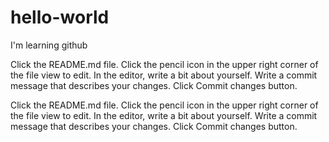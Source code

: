 # hello-world
I'm learning github

Click the README.md file.
Click the  pencil icon in the upper right corner of the file view to edit.
In the editor, write a bit about yourself.
Write a commit message that describes your changes.
Click Commit changes button.

Click the README.md file. Click the pencil icon in the upper right corner of the file view to edit. In the editor, write a bit about yourself. Write a commit message that describes your changes. Click Commit changes button.
